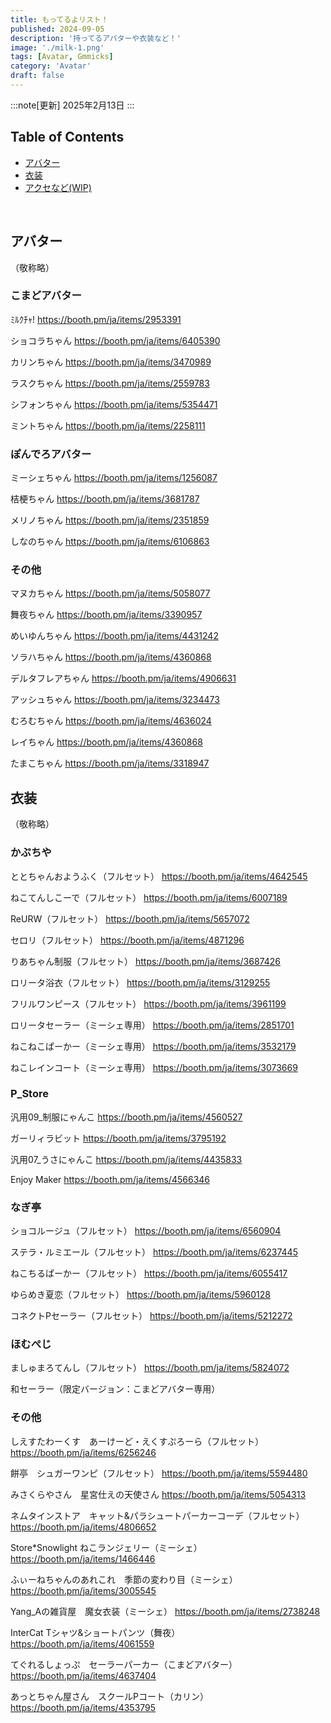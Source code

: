 ```yaml
---
title: もってるよリスト！
published: 2024-09-05
description: '持ってるアバターや衣装など！'
image: './milk-1.png'
tags: [Avatar, Gmmicks]
category: 'Avatar'
draft: false
---
```

:::note[更新]
2025年2月13日
:::

## Table of Contents

- [アバター](#アバター)
- [衣装](#衣装)
- [アクセなど(WIP)](#アクセ)
<br>

## アバター

（敬称略）

### こまどアバター

ﾐﾙｸﾁｬ!
https://booth.pm/ja/items/2953391

ショコラちゃん
https://booth.pm/ja/items/6405390

カリンちゃん
https://booth.pm/ja/items/3470989

ラスクちゃん
https://booth.pm/ja/items/2559783

シフォンちゃん
https://booth.pm/ja/items/5354471

ミントちゃん
https://booth.pm/ja/items/2258111

### ぽんでろアバター

ミーシェちゃん
https://booth.pm/ja/items/1256087

桔梗ちゃん
https://booth.pm/ja/items/3681787

メリノちゃん
https://booth.pm/ja/items/2351859

しなのちゃん
https://booth.pm/ja/items/6106863

### その他

マヌカちゃん
https://booth.pm/ja/items/5058077

舞夜ちゃん
https://booth.pm/ja/items/3390957

めいゆんちゃん
https://booth.pm/ja/items/4431242

ソラハちゃん
https://booth.pm/ja/items/4360868

デルタフレアちゃん
https://booth.pm/ja/items/4906631

アッシュちゃん
https://booth.pm/ja/items/3234473

むろむちゃん
https://booth.pm/ja/items/4636024

レイちゃん
https://booth.pm/ja/items/4360868

たまこちゃん
https://booth.pm/ja/items/3318947

## 衣装

（敬称略）

### かぷちや

ととちゃんおようふく（フルセット）
https://booth.pm/ja/items/4642545

ねこてんしこーで（フルセット）
https://booth.pm/ja/items/6007189

ReURW（フルセット）
https://booth.pm/ja/items/5657072

セロリ（フルセット）
https://booth.pm/ja/items/4871296

りあちゃん制服（フルセット）
https://booth.pm/ja/items/3687426

ロリータ浴衣（フルセット）
https://booth.pm/ja/items/3129255

フリルワンピース（フルセット）
https://booth.pm/ja/items/3961199

ロリータセーラー（ミーシェ専用）
https://booth.pm/ja/items/2851701

ねこねこぱーかー（ミーシェ専用）
https://booth.pm/ja/items/3532179

ねこレインコート（ミーシェ専用）
https://booth.pm/ja/items/3073669

### P_Store

汎用09_制服にゃんこ
https://booth.pm/ja/items/4560527

ガーリィラビット
https://booth.pm/ja/items/3795192

汎用07_うさにゃんこ
https://booth.pm/ja/items/4435833

Enjoy Maker
https://booth.pm/ja/items/4566346

### なぎ亭

ショコルージュ（フルセット）
https://booth.pm/ja/items/6560904

ステラ・ルミエール（フルセット）
https://booth.pm/ja/items/6237445

ねこちるぱーかー（フルセット）
https://booth.pm/ja/items/6055417

ゆらめき夏恋（フルセット）
https://booth.pm/ja/items/5960128

コネクトPセーラー（フルセット）
https://booth.pm/ja/items/5212272

### ほむぺじ

ましゅまろてんし（フルセット）
https://booth.pm/ja/items/5824072

和セーラー（限定バージョン：こまどアバター専用）

### その他

しえすたわーくす　あーけーど・えくすぷろーら（フルセット）
https://booth.pm/ja/items/6256246

餅亭　シュガーワンピ（フルセット）
https://booth.pm/ja/items/5594480

みさくらやさん　星宮仕えの天使さん
https://booth.pm/ja/items/5054313

ネムタインストア　キャット&パラシュートパーカーコーデ（フルセット）
https://booth.pm/ja/items/4806652

Store*Snowlight ねこランジェリー（ミーシェ）
https://booth.pm/ja/items/1466446

ふぃーねちゃんのあれこれ　季節の変わり目（ミーシェ）
https://booth.pm/ja/items/3005545

Yang_Aの雑貨屋　魔女衣装（ミーシェ）
https://booth.pm/ja/items/2738248

InterCat Tシャツ&ショートパンツ（舞夜）
https://booth.pm/ja/items/4061559

てぐれるしょっぷ　セーラーパーカー（こまどアバター）
https://booth.pm/ja/items/4637404

あっとちゃん屋さん　スクールPコート（カリン）
https://booth.pm/ja/items/4353795